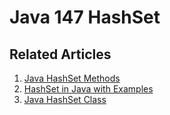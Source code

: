 # Java 147 HashSet

## Related Articles
1. [Java HashSet Methods](https://www.ruoxue.org/java-147-java-hashset-methods/)
2. [HashSet in Java with Examples](https://www.ruoxue.org/java-147-hashset-in-java-with-examples/)
3. [Java HashSet Class](https://www.ruoxue.org/java-147-java-hashset-class/)
